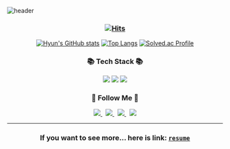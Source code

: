 ![header](https://capsule-render.vercel.app/api?type=slice&color=gradient&height=300&section=header&text=Hi!%20I'm%20Hyun!&fontSize=80&desc=자바&nbsp;웹&nbsp;/&nbsp;서버&nbsp;개발자입니다.👨‍💻&descAlign=60&descAlignY=70)


<h3 align="center">
  
  [![Hits](https://hits.seeyoufarm.com/api/count/incr/badge.svg?url=https%3A%2F%2Fgithub.com%2Fkyun9)](https://hits.seeyoufarm.com)
</h3>
<div align="center">

[![Hyun's GitHub stats](https://github-readme-stats.vercel.app/api?username=kyun9&show_icons=true&theme=merko)](https://github.com/anuraghazra/github-readme-stats)
[![Top Langs](https://github-readme-stats.vercel.app/api/top-langs/?username=kyun9&layout=compact)](https://github.com/anuraghazra/github-readme-stats)
[![Solved.ac Profile](http://mazassumnida.wtf/api/v2/generate_badge?boj=gusdl)](https://solved.ac/gusdl/)
</div>

<h3 align="center">📚 Tech Stack 📚</h3>
<p align="center">
  <img src="https://img.shields.io/badge/Java-007396?style=flat-square&logo=Java&logoColor=white"/>
  <img src="https://img.shields.io/badge/Spring-6DB33F?style=flat-square&logo=Spring&logoColor=white"/>
  <img src="https://img.shields.io/badge/SpringBoot-6DB33F?style=flat-square&logo=SpringBoot&logoColor=white"/>
</p>

<h3 align="center">🌈 Follow Me 🌈</h3>
<p align="center">
  
  <a href="https://h-kyung.tistory.com/">
    <img src="https://img.shields.io/badge/Tech%20Blog-11B48A?style=flatsquare&logo=Vimeo&logoColor=white&link=https://h-kyung.tistory.com/"/>
  </a>&nbsp;
  <a href="https://www.instagram.com/hyune.__/">
    <img src="https://img.shields.io/badge/Instagram-E4405F?style=flat-square&logo=Instagram&logoColor=white&link=https://www.instagram.com/hyune.__/"/>
  </a>&nbsp;
  <a href="mailto:h.kyung108@gmail.com">
    <img src="https://img.shields.io/badge/Gmail-d14836?style=flat-square&logo=Gmail&logoColor=white&link=h.kyung108@gmail.com"/>
  </a>&nbsp;
  <a href="mailto:gusl108@naver.com">
    <img src="https://img.shields.io/badge/Naver-03C75A?style=flat-square&logo=Naver&logoColor=white&link=gusl108@naver.com"/>
  </a>

</p>

---------------------------------------------------------------------------------------------------------------------------------------------------
<div align="center">

### If you want to see more... here is link: [`resume`](https://kyun9.github.io/)
</div>





